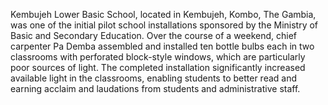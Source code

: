 Kembujeh Lower Basic School, located in Kembujeh, Kombo, The Gambia, was one of the initial pilot school installations sponsored by the Ministry of Basic and Secondary Education. Over the course of a weekend, chief carpenter Pa Demba assembled and installed ten bottle bulbs each in two classrooms with perforated block-style windows, which are particularly poor sources of light. The completed installation significantly increased available light in the classrooms, enabling students to better read and earning acclaim and laudations from students and administrative staff.